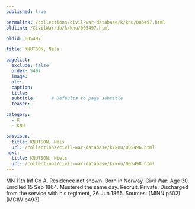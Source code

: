 ```yaml
---
published: true

permalink: /collections/civil-war-database/k/knu/005497.html
oldlink: /CivilWar/db/k/knu/005497.html

oldid: 005497

title: KNUTSON, Nels

pagelist:
  exclude: false
  order: 5497
  image: 
  alt:
  caption:
  title:
  subtitle:      # Defaults to page subtitle
  teaser:

category: 
  - K 
  - KNU

previous:
  title: KNUTSON, Nels
  url: /collections/civil-war-database/k/knu/005496.html  
next:
  title: KNUTSON, Niels
  url: /collections/civil-war-database/k/knu/005498.html   
---
```

MN 11th Inf Co A. Residence not shown. Born in Norway. Civil War: Age 30. Enrolled 15 Sep 1864. Mustered the same day. Recruit. Private. Discharged from the service with his regiment, 26 Jun 1865. Sources: (MINN p502) (MCIW p493)